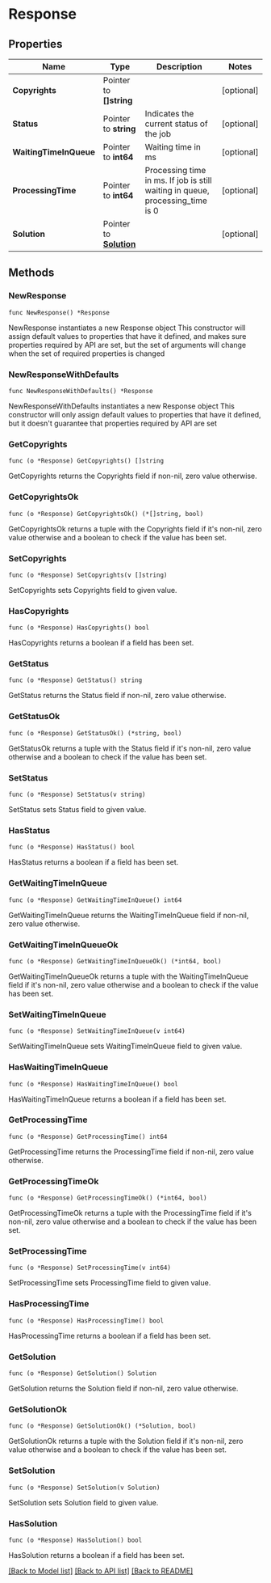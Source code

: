 # Response

## Properties

Name | Type | Description | Notes
------------ | ------------- | ------------- | -------------
**Copyrights** | Pointer to **[]string** |  | [optional] 
**Status** | Pointer to **string** | Indicates the current status of the job | [optional] 
**WaitingTimeInQueue** | Pointer to **int64** | Waiting time in ms | [optional] 
**ProcessingTime** | Pointer to **int64** | Processing time in ms. If job is still waiting in queue, processing_time is 0 | [optional] 
**Solution** | Pointer to [**Solution**](Solution.md) |  | [optional] 

## Methods

### NewResponse

`func NewResponse() *Response`

NewResponse instantiates a new Response object
This constructor will assign default values to properties that have it defined,
and makes sure properties required by API are set, but the set of arguments
will change when the set of required properties is changed

### NewResponseWithDefaults

`func NewResponseWithDefaults() *Response`

NewResponseWithDefaults instantiates a new Response object
This constructor will only assign default values to properties that have it defined,
but it doesn't guarantee that properties required by API are set

### GetCopyrights

`func (o *Response) GetCopyrights() []string`

GetCopyrights returns the Copyrights field if non-nil, zero value otherwise.

### GetCopyrightsOk

`func (o *Response) GetCopyrightsOk() (*[]string, bool)`

GetCopyrightsOk returns a tuple with the Copyrights field if it's non-nil, zero value otherwise
and a boolean to check if the value has been set.

### SetCopyrights

`func (o *Response) SetCopyrights(v []string)`

SetCopyrights sets Copyrights field to given value.

### HasCopyrights

`func (o *Response) HasCopyrights() bool`

HasCopyrights returns a boolean if a field has been set.

### GetStatus

`func (o *Response) GetStatus() string`

GetStatus returns the Status field if non-nil, zero value otherwise.

### GetStatusOk

`func (o *Response) GetStatusOk() (*string, bool)`

GetStatusOk returns a tuple with the Status field if it's non-nil, zero value otherwise
and a boolean to check if the value has been set.

### SetStatus

`func (o *Response) SetStatus(v string)`

SetStatus sets Status field to given value.

### HasStatus

`func (o *Response) HasStatus() bool`

HasStatus returns a boolean if a field has been set.

### GetWaitingTimeInQueue

`func (o *Response) GetWaitingTimeInQueue() int64`

GetWaitingTimeInQueue returns the WaitingTimeInQueue field if non-nil, zero value otherwise.

### GetWaitingTimeInQueueOk

`func (o *Response) GetWaitingTimeInQueueOk() (*int64, bool)`

GetWaitingTimeInQueueOk returns a tuple with the WaitingTimeInQueue field if it's non-nil, zero value otherwise
and a boolean to check if the value has been set.

### SetWaitingTimeInQueue

`func (o *Response) SetWaitingTimeInQueue(v int64)`

SetWaitingTimeInQueue sets WaitingTimeInQueue field to given value.

### HasWaitingTimeInQueue

`func (o *Response) HasWaitingTimeInQueue() bool`

HasWaitingTimeInQueue returns a boolean if a field has been set.

### GetProcessingTime

`func (o *Response) GetProcessingTime() int64`

GetProcessingTime returns the ProcessingTime field if non-nil, zero value otherwise.

### GetProcessingTimeOk

`func (o *Response) GetProcessingTimeOk() (*int64, bool)`

GetProcessingTimeOk returns a tuple with the ProcessingTime field if it's non-nil, zero value otherwise
and a boolean to check if the value has been set.

### SetProcessingTime

`func (o *Response) SetProcessingTime(v int64)`

SetProcessingTime sets ProcessingTime field to given value.

### HasProcessingTime

`func (o *Response) HasProcessingTime() bool`

HasProcessingTime returns a boolean if a field has been set.

### GetSolution

`func (o *Response) GetSolution() Solution`

GetSolution returns the Solution field if non-nil, zero value otherwise.

### GetSolutionOk

`func (o *Response) GetSolutionOk() (*Solution, bool)`

GetSolutionOk returns a tuple with the Solution field if it's non-nil, zero value otherwise
and a boolean to check if the value has been set.

### SetSolution

`func (o *Response) SetSolution(v Solution)`

SetSolution sets Solution field to given value.

### HasSolution

`func (o *Response) HasSolution() bool`

HasSolution returns a boolean if a field has been set.


[[Back to Model list]](../README.md#documentation-for-models) [[Back to API list]](../README.md#documentation-for-api-endpoints) [[Back to README]](../README.md)


